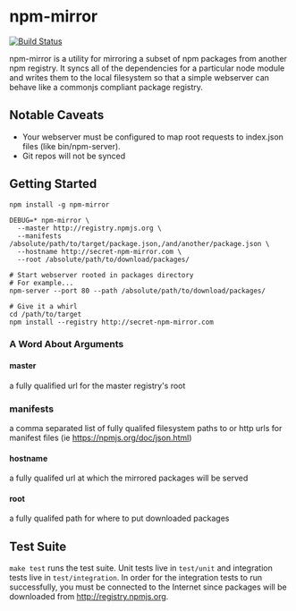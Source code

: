 npm-mirror
==========

[![Build Status](https://travis-ci.org/mozilla-b2g/npm-mirror.png?branch=master)](https://travis-ci.org/mozilla-b2g/npm-mirror)

npm-mirror is a utility for mirroring a subset of npm packages from another npm registry. It syncs all of the dependencies for a particular node module and writes them to the local filesystem so that a simple webserver can behave like a commonjs compliant package registry.

## Notable Caveats

+ Your webserver must be configured to map root requests to index.json files (like bin/npm-server).
+ Git repos will not be synced

## Getting Started

```
npm install -g npm-mirror

DEBUG=* npm-mirror \
  --master http://registry.npmjs.org \
  --manifests /absolute/path/to/target/package.json,/and/another/package.json \
  --hostname http://secret-npm-mirror.com \
  --root /absolute/path/to/download/packages/

# Start webserver rooted in packages directory
# For example...
npm-server --port 80 --path /absolute/path/to/download/packages/

# Give it a whirl
cd /path/to/target
npm install --registry http://secret-npm-mirror.com
```

### A Word About Arguments

#### master

a fully qualified url for the master registry's root

### manifests

a comma separated list of fully qualifed filesystem paths to or http urls for manifest files (ie https://npmjs.org/doc/json.html)

#### hostname

a fully qualifed url at which the mirrored packages will be served

#### root

a fully qualifed path for where to put downloaded packages

## Test Suite

`make test` runs the test suite. Unit tests live in `test/unit` and integration tests live in `test/integration`. In order for the integration tests to run successfully, you must be connected to the Internet since packages will be downloaded from http://registry.npmjs.org.
